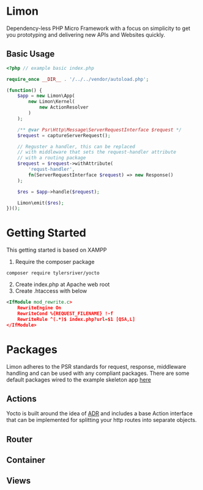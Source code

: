 # Limon
Dependency-less PHP Micro Framework with a focus on simplicity to get you
prototyping and delivering new APIs and Websites quickly. 

## Basic Usage
```php
<?php // example basic index.php

require_once __DIR__ . '/../../vendor/autoload.php';

(function() {
    $app = new Limon\App(
        new Limon\Kernel(
            new ActionResolver
        )
    );

    /** @var Psr\Http\Message\ServerRequestInterface $request */
    $request = captureServerRequest();

    // Reguster a handler, this can be replaced 
    // with middleware that sets the request-handler attribute
    // with a routing package
    $request = $request->withAttribute(
        'requst-handler', 
        fn(ServerRequestInterface $request) => new Response()
    );

    $res = $app->handle($request);

    Limon\emit($res);
})();
```

# Getting Started
This getting started is based on XAMPP
1. Require the composer package
```cli
composer require tylersriver/yocto
```
2. Create index.php at Apache web root
3. Create .htaccess with below
```xml
<IfModule mod_rewrite.c>
    RewriteEngine On
    RewriteCond %{REQUEST_FILENAME} !-f
    RewriteRule ^(.*)$ index.php?url=$1 [QSA,L]
</IfModule>
```

# Packages
Limon adheres to the PSR standards for request, response, middleware handling and can be used with
any compliant packages. There are some default packages wired to the example skeleton app [here](https://github.com/tylersriver/app)

## Actions
Yocto is built around the idea of [ADR](http://pmjones.io/adr/) and includes a base Action interface
that can be implemented for splitting your http routes into separate objects.

## Router

## Container

## Views
